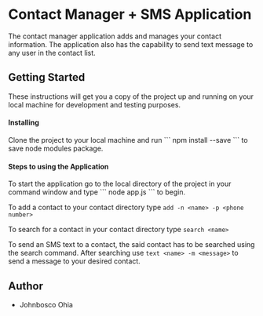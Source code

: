 <h1>Contact Manager + SMS Application</h1>
The contact manager application adds and manages your contact information. The application also has the capability to send text message to any user in the contact list.

<h2>Getting Started</h2>
These instructions will get you a copy of the project up and running on your local machine for development and testing purposes.

<h4>Installing</h4>
Clone the project to your local machine and run ``` npm install --save ``` to save node modules package.

<h4>Steps to using the Application</h4>
To start the application go to the local directory of the project in your command window and type  ``` node app.js ``` to begin.

To add a contact to your contact directory type ``` add -n <name> -p <phone number> ```

To search for a contact in your contact directory type ``` search <name> ```

To send an SMS text to a contact, the said contact has to be searched using the search command. After searching use ``` text <name> -m <message> ``` to send a message to your desired contact.

<h2>Author</h2> 
<ul>
<li> Johnbosco Ohia </li>
</ul>



 
 
 

